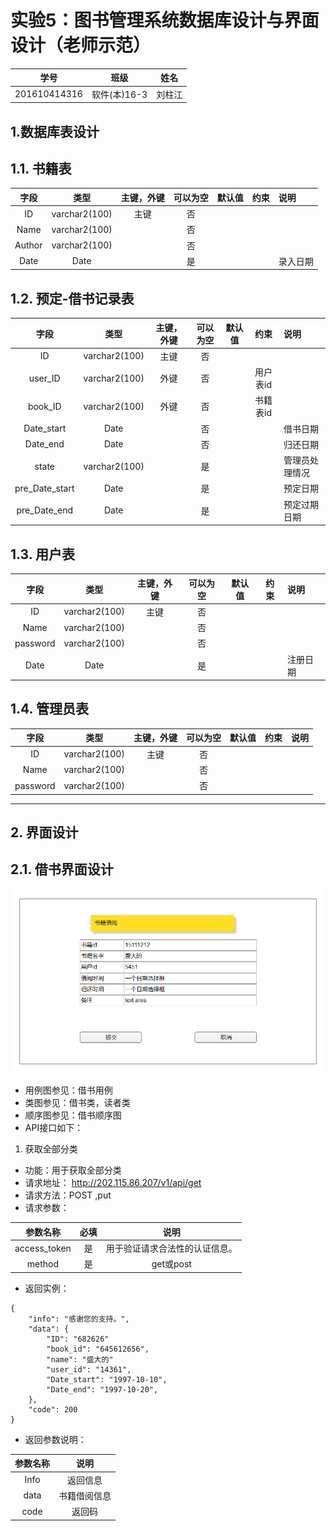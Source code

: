# 实验5：图书管理系统数据库设计与界面设计（老师示范）
|学号|班级|姓名|
|:-------:|:-------------: | :----------:|
|201610414316|软件(本)16-3|刘柱江|

## 1.数据库表设计

## 1.1. 书籍表
|字段|类型|主键，外键|可以为空|默认值|约束|说明|
|:-------:|:-------------:|:------:|:----:|:---:|:----:|:-----|
|ID|varchar2(100)|主键|否||||
|Name|varchar2(100)| |否||||
|Author|varchar2(100)| |否||||
|Date|Date| |是| | |录入日期|
## 1.2. 预定-借书记录表
|字段|类型|主键，外键|可以为空|默认值|约束|说明|
|:-------:|:-------------:|:------:|:----:|:---:|:----:|:-----|
|ID|varchar2(100)|主键|否||||
|user_ID|varchar2(100)|外键|否| | 用户表id| |
|book_ID|varchar2(100)|外键|否| | 书籍表id | |
|Date_start|Date| |否|||借书日期|
|Date_end|Date| |否|||归还日期|
|state | varchar2(100)| |是| | |管理员处理情况|
|pre_Date_start|Date| |是| | | 预定日期|
|pre_Date_end|Date| | 是| | | 预定过期日期|
## 1.3. 用户表
|字段|类型|主键，外键|可以为空|默认值|约束|说明|
|:-------:|:-------------:|:------:|:----:|:---:|:----:|:-----|
|ID|varchar2(100)|主键|否||||
|Name|varchar2(100)| |否||||
|password|varchar2(100)| |否||||
|Date|Date| |是| | |注册日期|
## 1.4. 管理员表
|字段|类型|主键，外键|可以为空|默认值|约束|说明|
|:-------:|:-------------:|:------:|:----:|:---:|:----:|:-----|
|ID|varchar2(100)|主键|否||||
|Name|varchar2(100)| |否||||
|password|varchar2(100)| |否||||
***

## 2. 界面设计
## 2.1. 借书界面设计
![pic1](1.png)
- 用例图参见：借书用例
- 类图参见：借书类，读者类
- 顺序图参见：借书顺序图
- API接口如下：

1. 获取全部分类

- 功能：用于获取全部分类
- 请求地址： http://202.115.86.207/v1/api/get
- 请求方法：POST ,put
- 请求参数：

|参数名称|必填|说明|
|:-------:|:-------------: | :----------:|
|access_token|是|用于验证请求合法性的认证信息。 |
|method|是|get或post|

- 返回实例：
```
{
    "info": "感谢您的支持。",
    "data": {
        "ID": "682626"
        "book_id": "645612656",
        "name": "盛大的"
        "user_id": "14361",
        "Date_start": "1997-10-10",
        "Date_end": "1997-10-20",
    },
    "code": 200
}
```
- 返回参数说明：
    
|参数名称|说明|
|:-------:|:-------------: |
|Info|返回信息|
|data|书籍借阅信息|
|code|返回码|

